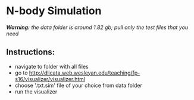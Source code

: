 # N-body Simulation
__*Warning:*__ *the data folder is around 1.82 gb; pull only the test files that you need*
## Instructions:
- navigate to folder with all files
- go to http://dlicata.web.wesleyan.edu/teaching/fp-s16/visualizer/visualizer.html
- choose '.txt.sim' file of your choice from data folder
- run the visualizer

